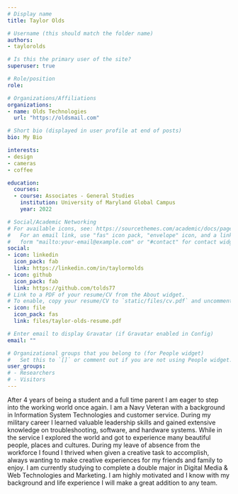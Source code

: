 ```yaml
---
# Display name
title: Taylor Olds

# Username (this should match the folder name)
authors:
- taylorolds

# Is this the primary user of the site?
superuser: true

# Role/position
role: 

# Organizations/Affiliations
organizations:
- name: Olds Technologies
  url: "https://oldsmail.com"

# Short bio (displayed in user profile at end of posts)
bio: My Bio

interests:
- design 
- cameras
- coffee

education:
  courses:
  - course: Associates - General Studies
    institution: University of Maryland Global Campus
    year: 2022

# Social/Academic Networking
# For available icons, see: https://sourcethemes.com/academic/docs/page-builder/#icons
#   For an email link, use "fas" icon pack, "envelope" icon, and a link in the
#   form "mailto:your-email@example.com" or "#contact" for contact widget.
social:
- icon: linkedin
  icon_pack: fab
  link: https://linkedin.com/in/taylormolds
- icon: github
  icon_pack: fab
  link: https://github.com/tolds77
# Link to a PDF of your resume/CV from the About widget.
# To enable, copy your resume/CV to `static/files/cv.pdf` and uncomment the lines below.
- icon: file
  icon_pack: fas
  link: files/taylor-olds-resume.pdf

# Enter email to display Gravatar (if Gravatar enabled in Config)
email: ""

# Organizational groups that you belong to (for People widget)
#   Set this to `[]` or comment out if you are not using People widget.
user_groups:
# - Researchers
# - Visitors
---
```


After 4 years of being a student and a full time parent I am eager to step into the working world once again. I am a Navy Veteran with a background in Information System Technologies and customer service. During my military career I learned valuable leadership skills and gained extensive knowledge on troubleshooting, software, and hardware systems. While in the service I explored the world and got to experience many beautiful people, places and cultures. During my leave of absence from the workforce I found I thrived when given a creative task to accomplish, always wanting to make creative experiences for my friends and family to enjoy. I am currently studying to complete a double major in Digital Media & Web Technologies and Marketing. I am highly motivated and I know with my background and life experience I will make a great addition to any team.  
